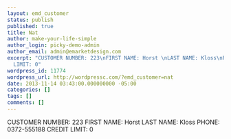 ```yaml
---
layout: emd_customer
status: publish
published: true
title: Nat
author: make-your-life-simple
author_login: picky-demo-admin
author_email: admin@emarketdesign.com
excerpt: "CUSTOMER NUMBER: 223\nFIRST NAME: Horst \nLAST NAME: Kloss\nPHONE: 0372-555188\nCREDIT
  LIMIT: 0"
wordpress_id: 11774
wordpress_url: http://wordpressc.com/?emd_customer=nat
date: 2013-11-14 03:43:00.000000000 -05:00
categories: []
tags: []
comments: []
---
```

CUSTOMER NUMBER: 223
FIRST NAME: Horst 
LAST NAME: Kloss
PHONE: 0372-555188
CREDIT LIMIT: 0
